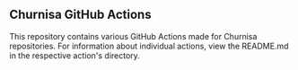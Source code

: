 ## Churnisa GitHub Actions

This repository contains various GitHub Actions made for Churnisa repositories. For information about individual actions, view the README.md in the respective action's directory.